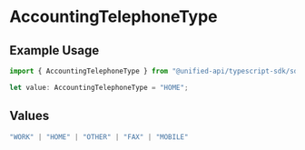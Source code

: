 # AccountingTelephoneType

## Example Usage

```typescript
import { AccountingTelephoneType } from "@unified-api/typescript-sdk/sdk/models/shared";

let value: AccountingTelephoneType = "HOME";
```

## Values

```typescript
"WORK" | "HOME" | "OTHER" | "FAX" | "MOBILE"
```